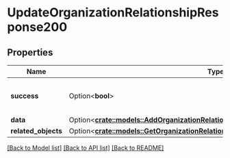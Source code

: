 # UpdateOrganizationRelationshipResponse200

## Properties

Name | Type | Description | Notes
------------ | ------------- | ------------- | -------------
**success** | Option<**bool**> | If the response is successful or not | [optional]
**data** | Option<[**crate::models::AddOrganizationRelationshipResponse200AllOfData**](addOrganizationRelationshipResponse200_allOf_data.md)> |  | [optional]
**related_objects** | Option<[**crate::models::GetOrganizationRelationshipsResponse200AllOfRelatedObjects**](getOrganizationRelationshipsResponse200_allOf_related_objects.md)> |  | [optional]

[[Back to Model list]](../README.md#documentation-for-models) [[Back to API list]](../README.md#documentation-for-api-endpoints) [[Back to README]](../README.md)


